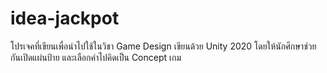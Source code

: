 # idea-jackpot

โปรเจคที่เขียนเพื่อนำไปใช้ในวิชา Game Design
เขียนด้วย Unity 2020
โดยให้นักศึกษาช่วยกันเปิดแผ่นป้าย และเลือกคำไปคิดเป็น Concept เกม